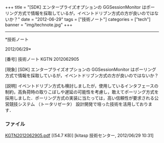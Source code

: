 ﻿+++
title = "[SDK] エンタープライズオプションの GGSessionMonitor はポーリング方式で情報を採取しているが，イベントドリブン方式の方が良いのではないか？"
date = "2012-06-29"
tags = ["技術ノート"]
categories = ["tech"]
banner = "img/technote.jpg"
+++

-----------------------------------------------------------------------------------------------------------------------------

*技術ノート

2012/06/29*


[番号]
技術ノート KGTN 2012062905

[現象]
[SDK] エンタープライズオプションの GGSessionMonitor
はポーリング方式で情報を採取しているが，イベントドリブン方式の方が良いのではないか？

[説明]
イベントドリブン方式も検討しましたが，使用しているインタフェースの制約，高負荷時の取りこぼしや遅延の可能性を考慮し，敢えてポーリング方式を採用しました．ポーリング方式の実装に当たっては，高い信頼性が要求される公営競技システム
（トータリゼータ） 設計開発で培った技術を活用しております．


### ファイル

 
 


[KGTN2012062905.pdf](http://techreport.kitasp.net/attachments/download/934/KGTN2012062905.pdf)
 [(54.7 KB)] [kitasp 技術センター, 2012/06/29
10:31]


 


 

